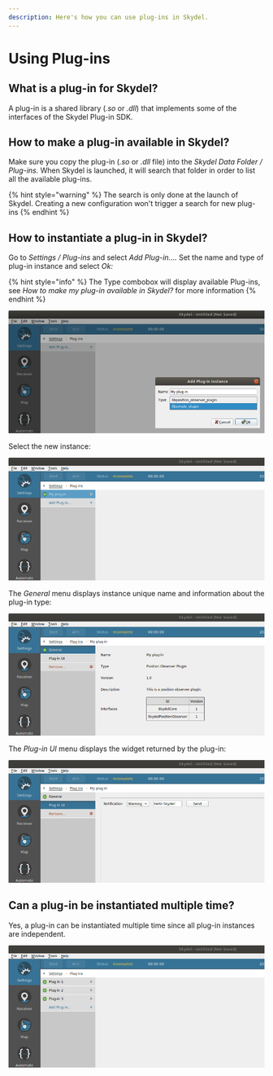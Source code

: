 ```yaml
---
description: Here's how you can use plug-ins in Skydel.
---
```


# Using Plug-ins

## What is a plug-in for Skydel?

A plug-in is a shared library \(_.so_ or _.dll_\) that implements some of the interfaces of the Skydel Plug-in SDK.

## How to make a plug-in available in Skydel?

Make sure you copy the plug-in \(_.so_ or _.dll_ file\) into the _Skydel Data Folder / Plug-ins._ When Skydel is launched, it will search that folder in order to list all the available plug-ins.

{% hint style="warning" %}
The search is only done at the launch of Skydel. Creating a new configuration won't trigger a search for new plug-ins
{% endhint %}

## How to instantiate a plug-in in Skydel?

Go to _Settings / Plug-ins_ and select _Add Plug-in...._ Set the name and type of plug-in instance and select _Ok:_

{% hint style="info" %}
The Type combobox will display available Plug-ins, see _How to make my plug-in available in Skydel?_ for more information
{% endhint %}

![](../.gitbook/assets/skydel_plugin_1.png)

Select the new instance:

![](../.gitbook/assets/skydel_plugin_2.png)

The _General_ menu displays instance unique name and information about the plug-in type:

![](../.gitbook/assets/skydel_plugin_3.png)

The _Plug-in UI_ menu displays the widget returned by the plug-in:

![ ](../.gitbook/assets/skydel_plugin_4.png)

## Can a plug-in be instantiated multiple time?

Yes, a plug-in can be instantiated multiple time since all plug-in instances are independent.

![](../.gitbook/assets/skydel_plugin_5.png)

